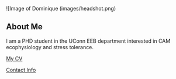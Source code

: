 ![Image of Dominique (images/headshot.png)

## About Me
I am a PHD student in the UConn EEB department interested in CAM ecophysiology and stress tolerance.

[My CV](PDFs/cv.pdf)

[Contact Info](contact-info.html) 
